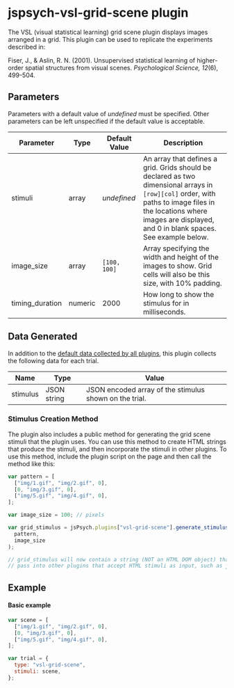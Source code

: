 # jspsych-vsl-grid-scene plugin

The VSL (visual statistical learning) grid scene plugin displays images arranged in a grid. This plugin can be used to replicate the experiments described in:

Fiser, J., & Aslin, R. N. (2001). Unsupervised statistical learning of higher-order spatial structures from visual scenes. _Psychological Science, 12_(6), 499-504.

## Parameters

Parameters with a default value of _undefined_ must be specified. Other parameters can be left unspecified if the default value is acceptable.

| Parameter       | Type    | Default Value | Description                                                                                                                                                                                                              |
| --------------- | ------- | ------------- | ------------------------------------------------------------------------------------------------------------------------------------------------------------------------------------------------------------------------ |
| stimuli         | array   | _undefined_   | An array that defines a grid. Grids should be declared as two dimensional arrays in `[row][col]` order, with paths to image files in the locations where images are displayed, and 0 in blank spaces. See example below. |
| image_size      | array   | `[100, 100]`  | Array specifying the width and height of the images to show. Grid cells will also be this size, with 10% padding.                                                                                                        |
| timing_duration | numeric | 2000          | How long to show the stimulus for in milliseconds.                                                                                                                                                                       |

## Data Generated

In addition to the [default data collected by all plugins](overview#datacollectedbyplugins), this plugin collects the following data for each trial.

| Name     | Type        | Value                                                  |
| -------- | ----------- | ------------------------------------------------------ |
| stimulus | JSON string | JSON encoded array of the stimulus shown on the trial. |

### Stimulus Creation Method

The plugin also includes a public method for generating the grid scene stimuli that the plugin uses. You can use this method to create HTML strings that produce the stimuli, and then incorporate the stimuli in other plugins. To use this method, include the plugin script on the page and then call the method like this:

```javascript
var pattern = [
  ["img/1.gif", "img/2.gif", 0],
  [0, "img/3.gif", 0],
  ["img/5.gif", "img/4.gif", 0],
];

var image_size = 100; // pixels

var grid_stimulus = jsPsych.plugins["vsl-grid-scene"].generate_stimulus(
  pattern,
  image_size
);

// grid_stimulus will now contain a string (NOT an HTML DOM object) that you can
// pass into other plugins that accept HTML stimuli as input, such as jspsych-html-keyboard-response.
```

## Example

#### Basic example

```javascript
var scene = [
  ["img/1.gif", "img/2.gif", 0],
  [0, "img/3.gif", 0],
  ["img/5.gif", "img/4.gif", 0],
];

var trial = {
  type: "vsl-grid-scene",
  stimuli: scene,
};
```
